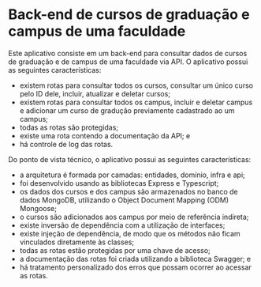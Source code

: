 # Back-end de cursos de graduação e campus de uma faculdade

Este aplicativo consiste em um back-end para consultar dados de cursos de graduação e de campus de uma faculdade via API. O aplicativo possui as seguintes características:
- existem rotas para consultar todos os cursos, consultar um único curso pelo ID dele, incluir, atualizar e deletar cursos;
- existem rotas para consultar todos os campus, incluir e deletar campus e adicionar um curso de gradução previamente cadastrado ao um campus;
- todas as rotas são protegidas;
- existe uma rota contendo a documentação da API; e
- há controle de log das rotas.

Do ponto de vista técnico, o aplicativo possui as seguintes características:
- a arquitetura é formada por camadas: entidades, domínio, infra e api;
- foi desenvolvido usando as bibliotecas Express e Typescript;
- os dados dos cursos e dos campus são armazenados no banco de dados MongoDB, utilizando o Object Document Mapping (ODM) Mongoose;
- o cursos são adicionados aos campus por meio de referência indireta;
- existe inversão de dependência com a utilização de interfaces;
- existe injeção de dependência, de modo que os métodos não ficam vinculados diretamente às classes;
- todas as rotas estão protegidas por uma chave de acesso;
- a documentação das rotas foi criada utilizando a biblioteca Swagger; e
- há tratamento personalizado dos erros que possam ocorrer ao acessar as rotas.

